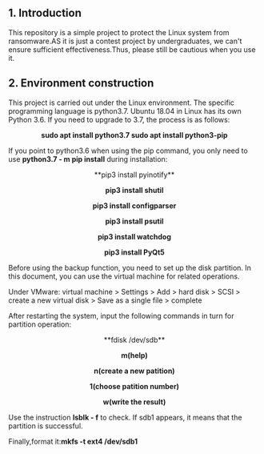 ## 1. Introduction
   This repository is a simple project to protect the Linux system from ransomware.AS it is just a contest project by undergraduates, we can't ensure sufficient effectiveness.Thus, please still be cautious when you use it.
## 2. Environment construction


This project is carried out under the Linux environment. The specific programming language is python3.7. Ubuntu 18.04 in Linux has its own Python 3.6. If you need to upgrade to 3.7, the process is as follows:


<p align="center" style="font-weight:bold">
 sudo apt install python3.7
 sudo apt install python3-pip
</p>

If you point to python3.6 when using the pip command, you only need to use **python3.7 - m pip install** during installation:

<center>**pip3 install pyinotify** 

**pip3 install shutil** 

**pip3 install configparser** 

**pip3 install psutil** 

**pip3 install watchdog**

**pip3 install PyQt5** </center>

Before using the backup function, you need to set up the disk partition. In this document, you can use the virtual machine for related operations.



Under VMware: virtual machine > Settings > Add > hard disk > SCSI > create a new virtual disk > Save as a single file > complete

After restarting the system, input the following commands in turn for partition operation:


<center>**fdisk /dev/sdb**

**m(help)** 
 
**n(create a new patition)** 

**1(choose patition number)**
 
**w(write the result)** </center>



Use the instruction **lsblk - f** to check. If sdb1 appears, it means that the partition is successful.

Finally,format it:**mkfs -t ext4 /dev/sdb1**
